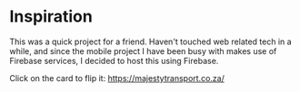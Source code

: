 # Inspiration

This was a quick project for a friend. Haven't touched web related tech in a while, and since the mobile project I have been busy with makes use of Firebase services, I decided to host this using Firebase. 

Click on the card to flip it:
https://majestytransport.co.za/
